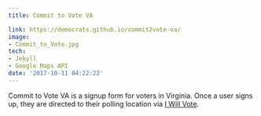 ```yaml
---
title: Commit to Vote VA

link: https://democrats.github.io/commit2vote-va/
image:
- Commit_to_Vote.jpg
tech:
- Jekyll
- Google Maps API
date: '2017-10-11 04:22:22'
---
```


Commit to Vote VA  is a signup form for voters in Virginia. Once a user signs up, they are directed to their polling location via [I Will Vote](https://iwillvote.com).